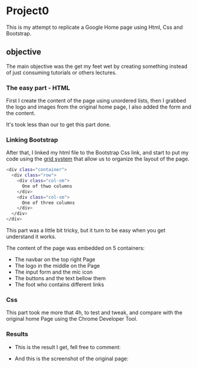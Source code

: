 # Project0
This is my attempt to replicate a Google Home page using Html, Css and Bootstrap.
## objective
The main objective was the get my feet wet by creating something instead of just consuming tutorials or others lectures.

### The easy part - HTML
First I create the content of the page using unordered lists, then I grabbed the logo and images from the original home page, I also added the form and the content.

It's took less than our to get this part done.

### Linking Bootstrap
After that, I linked my html file to the Bootstrap Css link,
and start to put my code using the [grid system](https://getbootstrap.com/docs/4.0/layout/grid/) that allow us to organize the layout of the page.

```bash
<div class="container">
  <div class="row">
    <div class="col-sm">
      One of thwo columns
    </div>
    <div class="col-sm">
      One of three columns
    </div>
  </div>
</div>
```
This part was a little bit tricky, but it turn to be easy when you get understand it works.

The content of the page was embedded on 5 containers:
* The navbar on the top right Page
* The logo in the middle on the Page
* The input form and the mic icon
* The buttons and the text bellow them
* The foot who contains different links

### Css
This part took me more that 4h, to test and tweak, and compare with the original home Page using the Chrome Developer Tool.

### Results
* This is the result I get, fell free to comment:

* And this is the screenshot of the original page:
